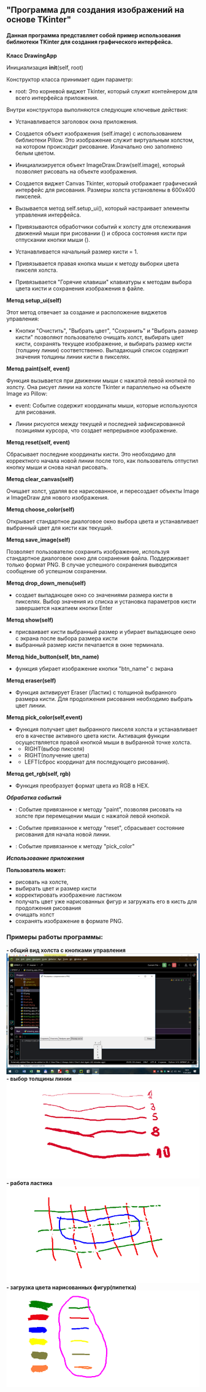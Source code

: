 ## "Программа для создания изображений на основе TKinter"

#### Данная программа представляет собой пример использования библиотеки TKinter для создания графического интерфейса.

**Класс DrawingApp**

Инициализация __init__(self, root)

Конструктор класса принимает один параметр:

- root: Это корневой виджет Tkinter, который служит контейнером для всего интерфейса приложения.

Внутри конструктора выполняются следующие ключевые действия:

- Устанавливается заголовок окна приложения.

- Создается объект изображения (self.image) с использованием библиотеки Pillow. Это изображение служит виртуальным холстом, на котором происходит рисование. Изначально оно заполнено белым цветом.

- Инициализируется объект ImageDraw.Draw(self.image), который позволяет рисовать на объекте изображения. 

- Создается виджет Canvas Tkinter, который отображает графический интерфейс для рисования. Размеры холста установлены в 600x400 пикселей.

- Вызывается метод self.setup_ui(), который настраивает элементы управления интерфейса.

- Привязываются обработчики событий к холсту для отслеживания движений мыши при рисовании () и сброса состояния кисти при отпускании кнопки мыши ().

- Устанавливается начальный размер кисти = 1.
- Привязывается правая кнопка мыши к методу выборки цвета пикселя холста.
- Привязывается "Горячие клавиши" клавиатуры к методам выбора цвета кисти и сохранения изображения в файле.

**Метод setup_ui(self)**

Этот метод отвечает за создание и расположение виджетов управления:

- Кнопки "Очистить", "Выбрать цвет", "Сохранить" и "Выбрать размер кисти" позволяют пользователю очищать холст, выбирать цвет кисти, сохранять текущее изображение, и выбирать размер кисти (толщину линии) соответственно.
Выпадающий список  содержит значения толщины линии кисти в пикселях.

**Метод paint(self, event)**

Функция вызывается при движении мыши с нажатой левой кнопкой по холсту. Она рисует линии на холсте Tkinter и параллельно на объекте Image из Pillow:

- event: Событие содержит координаты мыши, которые используются для рисования.

- Линии рисуются между текущей и последней зафиксированной позициями курсора, что создает непрерывное изображение.

**Метод reset(self, event)**

Сбрасывает последние координаты кисти. Это необходимо для корректного начала новой линии после того, как пользователь отпустил кнопку мыши и снова начал рисовать.

**Метод clear_canvas(self)**

Очищает холст, удаляя все нарисованное, и пересоздает объекты Image и ImageDraw  для нового изображения.

**Метод choose_color(self)**

Открывает стандартное диалоговое окно выбора цвета и устанавливает выбранный цвет для кисти как текущий.

**Метод save_image(self)**

Позволяет пользователю сохранить изображение, используя стандартное диалоговое окно для сохранения файла. Поддерживает только формат PNG. В случае успешного сохранения выводится сообщение об успешном сохранении.

**Метод drop_down_menu(self)**

- создает выпадающее окно со значениями размера кисти в пикселях. 
Выбор значения из списка и установка параметров кисти
  завершается нажатием кнопки Enter

**Метод show(self)**

- присваивает кисти выбранный размер и убирает выпадающее окно с экрана
  после  выбора  размера  кисти
- выбранный  размер  кисти  печатается в окне терминала.

**Метод hide_button(self, btn_name)**

- функция убирает изображение кнопки "btn_name" с экрана

**Метод eraser(self)**
- Функция активирует Eraser (Ластик) с толщиной
выбранного  размера  кисти. Для продолжения
рисования  необходимо выбрать цвет линии.

**Метод pick_color(self,event)**
- Функция получает цвет выбранного пикселя холста
и устанавливает его в качестве активного цвета кисти.
Активация функции осуществляется правой кнопкой мыши в выбранной точке холста.
- - RIGHT(выбор пикселя) 
- - RIGHT(получение цвета)
- - LEFT(сброс координат для последующего  рисования).

**Метод get_rgb(self, rgb)**
-  Функция преобразует формат цвета из RGB в HEX.

***Обработка событий***

- : Событие привязанное к методу "paint", позволяя рисовать на холсте при перемещении мыши с нажатой левой кнопкой.

- : Событие привязанное к методу "reset", сбрасывает состояние рисования для начала новой линии.

- : Событие привязанное к методу "pick_color"

***Использование приложения***

**Пользователь может:** 
- рисовать на холсте, 
- выбирать цвет и размер кисти
- корректировать изображение ластиком
- получать цвет уже нарисованных фигур и
  загружать его в кисть для продолжения рисования
- очищать холст 
- сохранять изображение в формате PNG.

### Примеры работы программы:
**- общий вид холста с кнопками управления**
![img.png](img.png) 
**- выбор толщины линии**
![01.png](01.png)  
**- работа ластика**
![02.png](02.png)  
**- загрузка цвета нарисованных фигур(пипетка)**
![03.png](03.png)  
